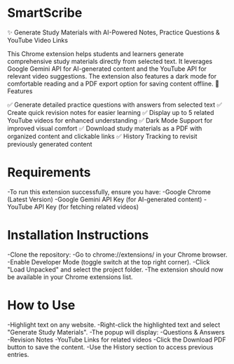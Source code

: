 # SmartScribe #
✨ Generate Study Materials with AI-Powered Notes, Practice Questions & YouTube Video Links

This Chrome extension helps students and learners generate comprehensive study materials directly from selected text. It leverages Google Gemini API for AI-generated content and the YouTube API for relevant video suggestions. The extension also features a dark mode for comfortable reading and a PDF export option for saving content offline.
🚀 Features

✅ Generate detailed practice questions with answers from selected text
✅ Create quick revision notes for easier learning
✅ Display up to 5 related YouTube videos for enhanced understanding
✅ Dark Mode Support for improved visual comfort
✅ Download study materials as a PDF with organized content and clickable links
✅ History Tracking to revisit previously generated content

#  Requirements
-To run this extension successfully, ensure you have:
-Google Chrome (Latest Version)
-Google Gemini API Key (for AI-generated content)
-YouTube API Key (for fetching related videos)

# Installation Instructions

-Clone the repository:
-Go to chrome://extensions/ in your Chrome browser.
-Enable Developer Mode (toggle switch at the top right corner).
-Click "Load Unpacked" and select the project folder.
-The extension should now be available in your Chrome extensions list.

# How to Use

-Highlight text on any website.
-Right-click the highlighted text and select "Generate Study Materials".
-The popup will display:
-Questions & Answers
-Revision Notes
-YouTube Links for related videos
-Click the Download PDF button to save the content.
-Use the History section to access previous entries.

